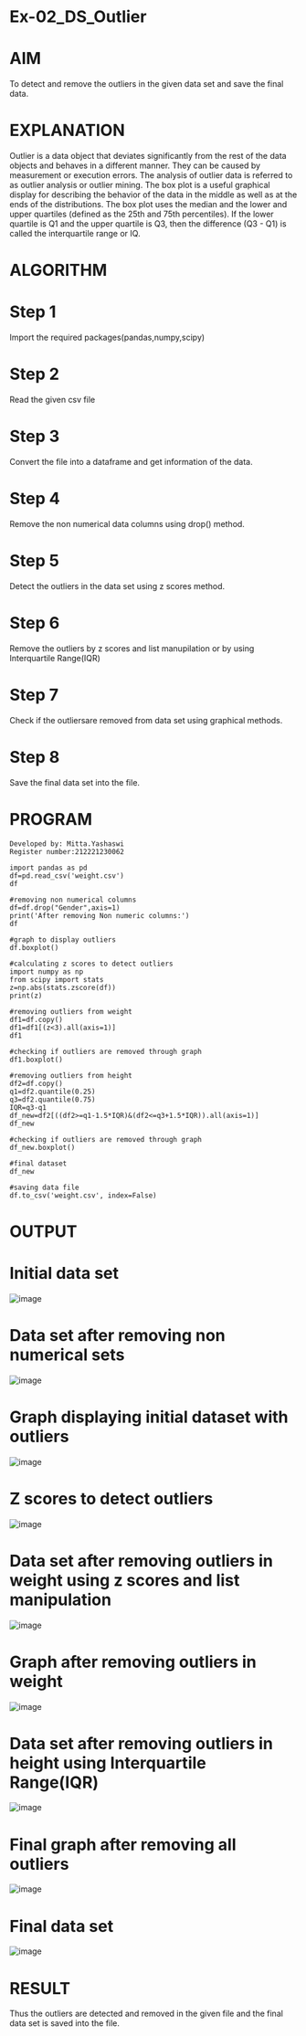 # Ex-02_DS_Outlier

# AIM
To detect and remove the outliers in the given data set and save the final data.

# EXPLANATION
Outlier is a data object that deviates significantly from the rest of the data objects and behaves in a different manner. They can be caused by measurement or execution errors. The analysis of outlier data is referred to as outlier analysis or outlier mining. The box plot is a useful graphical display for describing the behavior of the data in the middle as well as at the ends of the distributions. The box plot uses the median and the lower and upper quartiles (defined as the 25th and 75th percentiles). If the lower quartile is Q1 and the upper quartile is Q3, then the difference (Q3 - Q1) is called the interquartile range or IQ.

# ALGORITHM
# Step 1
Import the required packages(pandas,numpy,scipy)
# Step 2
Read the given csv file
# Step 3
Convert the file into a dataframe and get information of the data.
# Step 4
Remove the non numerical data columns using drop() method.
# Step 5
Detect the outliers in the data set using z scores method.
# Step 6
Remove the outliers by z scores and list manupilation or by using Interquartile Range(IQR)
# Step 7
Check if the outliersare removed from data set using graphical methods.
# Step 8
Save the final data set into the file.

# PROGRAM
```
Developed by: Mitta.Yashaswi
Register number:212221230062

import pandas as pd
df=pd.read_csv('weight.csv')
df

#removing non numerical columns
df=df.drop("Gender",axis=1)
print('After removing Non numeric columns:')
df

#graph to display outliers
df.boxplot()

#calculating z scores to detect outliers
import numpy as np
from scipy import stats
z=np.abs(stats.zscore(df))
print(z)

#removing outliers from weight
df1=df.copy()
df1=df1[(z<3).all(axis=1)]
df1

#checking if outliers are removed through graph
df1.boxplot()

#removing outliers from height
df2=df.copy()
q1=df2.quantile(0.25)
q3=df2.quantile(0.75)
IQR=q3-q1
df_new=df2[((df2>=q1-1.5*IQR)&(df2<=q3+1.5*IQR)).all(axis=1)]
df_new

#checking if outliers are removed through graph
df_new.boxplot()

#final dataset
df_new

#saving data file
df.to_csv('weight.csv', index=False)
```

# OUTPUT
# Initial data set
![image](https://user-images.githubusercontent.com/94619247/161670517-e8619bee-6a25-4888-afad-88538e7f9dd7.png)


# Data set after removing non numerical sets
![image](https://user-images.githubusercontent.com/94619247/161670550-b1dbe0c8-46e8-4e69-8416-ac3f756940ad.png)


# Graph displaying initial dataset with outliers
![image](https://user-images.githubusercontent.com/94619247/161670585-83cca9ee-6b6e-41f3-a66f-7d43ce68cc4b.png)


# Z scores to detect outliers
![image](https://user-images.githubusercontent.com/94619247/161670619-1ced307e-4248-4713-8f9f-e4c1f26c6adb.png)


# Data set after removing outliers in weight using z scores and list manipulation
![image](https://user-images.githubusercontent.com/94619247/161670650-36e16b76-3aec-4c7b-b195-b2e3dd4b1da4.png)


# Graph after removing outliers in weight
![image](https://user-images.githubusercontent.com/94619247/161670681-4ec8a5b8-68a8-4a61-a28d-71a5cc68039b.png)


# Data set after removing outliers in height using Interquartile Range(IQR)
![image](https://user-images.githubusercontent.com/94619247/161670708-9e09b814-3a86-4ef5-b625-933ec0d58a67.png)


# Final graph after removing all outliers
![image](https://user-images.githubusercontent.com/94619247/161670731-e8a11d03-ef77-46d9-bfc5-bf77b62b14fe.png)


# Final data set
![image](https://user-images.githubusercontent.com/94619247/161670811-36020489-9e0a-4bf0-b2a1-83ae19022eb7.png)


# RESULT
Thus the outliers are detected and removed in the given file and the final data set is saved into the file.
